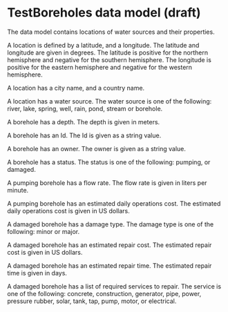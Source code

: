 # TestBoreholes data model (draft)

The data model contains locations of water sources and their properties.

A location is defined by a latitude, and a longitude. The latitude and longitude are given in degrees. The latitude is positive for the northern hemisphere and negative for the southern hemisphere. The longitude is positive for the eastern hemisphere and negative for the western hemisphere.

A location has a city name, and a country name.

A location has a water source. The water source is one of the following: river, lake, spring, well, rain, pond, stream or borehole.

A borehole has a depth. The depth is given in meters.

A borehole has an Id. The Id is given as a string value.

A borehole has an owner. The owner is given as a string value.

A borehole has a status. The status is one of the following: pumping, or damaged.

A pumping borehole has a flow rate. The flow rate is given in liters per minute.

A pumping borehole has an estimated daily operations cost. The estimated daily operations cost is given in US dollars.

A damaged borehole has a damage type. The damage type is one of the following: minor or major.

A damaged borehole has an estimated repair cost. The estimated repair cost is given in US dollars.

A damaged borehole has an estimated repair time. The estimated repair time is given in days.

A damaged borehole has a list of required services to repair. The service is one of the following: concrete, construction, generator, pipe, power, pressure rubber, solar, tank, tap, pump, motor, or electrical.
